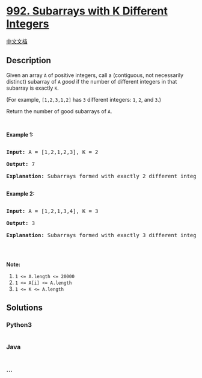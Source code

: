 # [992. Subarrays with K Different Integers](https://leetcode.com/problems/subarrays-with-k-different-integers)

[中文文档](/solution/0900-0999/0992.Subarrays%20with%20K%20Different%20Integers/README.md)

## Description

<p>Given an array <code>A</code> of positive integers, call a (contiguous, not necessarily distinct) subarray of <code>A</code> <em>good</em> if the number of different integers in that subarray is exactly <code>K</code>.</p>

<p>(For example, <code>[1,2,3,1,2]</code> has <code>3</code> different integers: <code>1</code>, <code>2</code>, and <code>3</code>.)</p>

<p>Return the number of good subarrays of <code>A</code>.</p>

<p>&nbsp;</p>

<p><strong>Example 1:</strong></p>

<pre>

<strong>Input: </strong>A = <span id="example-input-1-1">[1,2,1,2,3]</span>, K = <span id="example-input-1-2">2</span>

<strong>Output: </strong><span id="example-output-1">7</span>

<strong>Explanation: </strong>Subarrays formed with exactly 2 different integers: [1,2], [2,1], [1,2], [2,3], [1,2,1], [2,1,2], [1,2,1,2].

</pre>

<p><strong>Example 2:</strong></p>

<pre>

<strong>Input: </strong>A = <span id="example-input-2-1">[1,2,1,3,4]</span>, K = <span id="example-input-2-2">3</span>

<strong>Output: </strong><span id="example-output-2">3</span>

<strong>Explanation: </strong>Subarrays formed with exactly 3 different integers: [1,2,1,3], [2,1,3], [1,3,4].

</pre>

<p>&nbsp;</p>

<p><strong>Note:</strong></p>

<ol>
    <li><code>1 &lt;= A.length &lt;= 20000</code></li>
    <li><code>1 &lt;= A[i] &lt;= A.length</code></li>
    <li><code>1 &lt;= K &lt;= A.length</code></li>
</ol>

## Solutions

<!-- tabs:start -->

### **Python3**

```python

```

### **Java**

```java

```

### **...**

```

```

<!-- tabs:end -->

